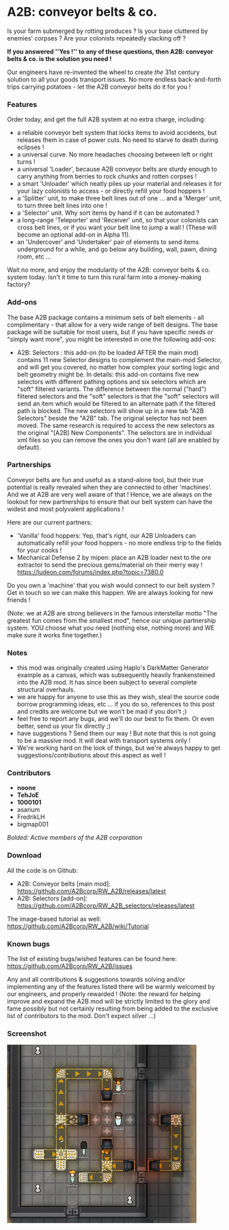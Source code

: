 
# A2B: conveyor belts & co.
Is your farm submerged by rotting produces ? Is your base cluttered by enemies' corpses ? Are your colonists repeatedly slacking off ? 

**If you answered ''Yes !'' to any of these questions, then A2B: conveyor belts & co. is the solution you need !**

Our engineers have re-invented the wheel to create *the* 31st century solution to all your goods transport issues. No more endless back-and-forth trips carrying potatoes - let the A2B conveyor belts do it for you ! 

### Features
Order today, and get the full A2B system at no extra charge, including:
 - a reliable conveyor belt system that locks items to avoid accidents, but releases them in case of power cuts. No need to starve to death during eclipses !
 - a universal curve. No more headaches choosing between left or right turns !
 - a universal 'Loader', because A2B conveyor belts are sturdy enough to carry anything from berries to rock chunks and rotten corpses !
 - a smart 'Unloader' which neatly piles up your material and releases it for your lazy colonists to access - or directly refill your food hoppers !
 - a 'Splitter' unit, to make three belt lines out of one ... and  a 'Merger' unit, to turn three belt lines into one ! 
 - a 'Selector' unit. Why sort items by hand if it can be automated ? 
 - a long-range 'Teleporter' and 'Receiver' unit, so that your colonists can cross belt lines, or if you want your belt line to jump a wall ! (These will become an optional add-on in Alpha 11).
- an 'Undercover' and 'Undertaker' pair of elements to send items underground for a while, and go below any building, wall, pawn, dining room, etc ... 

Wait no more, and enjoy the modularity of the A2B: conveyor belts & co. system today. Isn't it time to turn this rural farm into a money-making factory?

### Add-ons
The base A2B package contains a minimum sets of belt elements - all complimentary - that allow for a very wide range of belt designs. The base package will be suitable for most users, but if you have specific needs or "simply want more", you might be interested in one the following add-ons:
 - A2B: Selectors : this add-on (to be loaded AFTER the main mod) contains 11 new Selector designs to complement the main-mod Selector, and will get you covered, no matter how complex your sorting logic and belt geometry might be. 
   In details: this add-on contains five new selectors with different pathing options and six selectors which are "soft" filtered variants.  The difference between the normal ("hard") filtered selectors and the "soft" selectors is that the "soft" selectors will send an item which would be filtered to an alternate path if the filtered path is blocked. The new selectors will show up in a new tab "A2B Selectors" beside the "A2B" tab.  The original selector has not been moved.  The same research is required to access the new selectors as the original "[A2B] New Components". The selectors are in individual xml files so you can remove the ones you don't want (all are enabled by default).

### Partnerships
Conveyor belts are fun and useful as a stand-alone tool, but their true potential is really revealed when they are connected to other 'machines'. And we at A2B are very well aware of that ! Hence, we are always on the lookout for new partnerships to ensure that our belt system can have the widest and most polyvalent applications ! 

Here are our current partners: 
 - 'Vanilla' food hoppers: Yep, that's right, our A2B Unloaders can automatically refill your food hoppers - no more endless trip to the fields for your cooks !
 - Mechanical Defense 2 by mipen: place an A2B loader next to the ore extractor to send the precious gems/material on their merry way ! https://ludeon.com/forums/index.php?topic=7380.0

Do you own a 'machine' that you wish would connect to our belt system ? Get in touch so we can make this happen. We are always looking for new friends !

(Note: we at A2B are strong believers in the famous interstellar motto "The greatest fun comes from the smallest mod", hence our unique partnership system. YOU choose what you need (nothing else, nothing more) and WE make sure it works fine together.)  

### Notes
 - this mod was originally created using Haplo's DarkMatter Generator example as a canvas, which was subsequently heavily frankensteined into the A2B mod. It has since been subject to several complete structural overhauls.
 - we are happy for anyone to use this as they wish, steal the source code borrow programming ideas, etc ... if you do so, references to this post and credits are welcome but we won't be mad if you don't ;) 
 - feel free to report any bugs, and we'll do our best to fix them. Or even better, send us your fix directly ;) 
 - have suggestions ? Send them our way ! But note that this is not going to be a massive mod. It will deal with transport systems only !
 - We're working hard on the look of things, but we're always happy to get suggestions/contributions about this aspect as well !

### Contributors
 - **noone**
 - **TehJoE**
 - **1000101** 
 - asarium
 - FredrikLH
 - bigmap001

*Bolded: Active members of the A2B corporation*

### Download
All the code is on Github:
 - A2B: Conveyor belts [main mod]: https://github.com/A2Bcorp/RW_A2B/releases/latest
 - A2B: Selectors [add-on]: https://github.com/A2Bcorp/RW_A2B_selectors/releases/latest

The image-based tutorial as well:
https://github.com/A2Bcorp/RW_A2B/wiki/Tutorial

### Known bugs
The list of existing bugs/wished features can be found here: https://github.com/A2Bcorp/RW_A2B/issues 

Any and all contributions & suggestions towards solving and/or implementing any of the features listed there will be warmly welcomed by our engineers, and properly rewarded ! 
(Note: the reward for helping improve and expand the A2B mod will be strictly limited to the glory and fame possibly but not certainly resulting from being added to the exclusive list of contributors to the mod. Don't expect silver ...)  

### Screenshot 
![Preview Image](https://raw.githubusercontent.com/A2Bcorp/RW_A2B/master/About/preview.png)